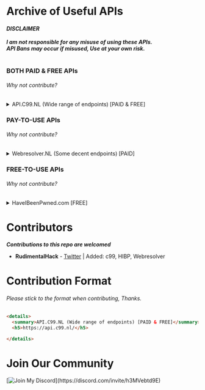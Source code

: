 # Archive of Useful APIs

#### _DISCLAIMER_
***I am not responsible for any misuse of using these APIs.<br>
API Bans may occur if misused, Use at your own risk.***


#

### BOTH PAID & FREE APIs
###### Why not contribute?

<details>
  <summary>API.C99.NL (Wide range of endpoints) [PAID & FREE]</summary>
  <h5>https://api.c99.nl/</h5>

</details>

### PAY-TO-USE APIs
###### Why not contribute?

<details>
  <summary>Webresolver.NL (Some decent endpoints) [PAID]</summary>
  <h5>https://webresolver.nl/</h5>
</details>

### FREE-TO-USE APIs
###### Why not contribute?

<details>
  <summary>HaveIBeenPwned.com [FREE]</summary>
  <h5>https://haveibeenpwned.com/API/v2</h5>
</details>


# Contributors
***Contributions to this repo are welcomed***

* **RudimentalHack** - [Twitter](https://twitter.com/RudimentalHack) | Added: c99, HIBP, Webresolver


# Contribution Format
###### Please stick to the format when contributing, Thanks.
```html
<details>
  <summary>API.C99.NL (Wide range of endpoints) [PAID & FREE]</summary>
  <h5>https://api.c99.nl/</h5>

</details>
```




# Join Our Community
[![Join My Discord](https://cdn.discord.watch/invite/h3MVebtd9E???)](https://discord.com/invite/h3MVebtd9E)

